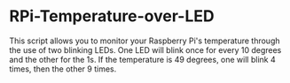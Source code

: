 # RPi-Temperature-over-LED
This script allows you to monitor your Raspberry Pi's temperature through the use of two blinking LEDs. One LED will blink once for every 10 degrees and the other for the 1s. If the temperature is 49 degrees, one will blink 4 times, then the other 9 times.
